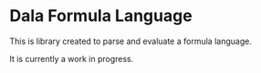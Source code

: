 # Dala Formula Language

This is library created to parse and evaluate a formula language.

It is currently a work in progress.
